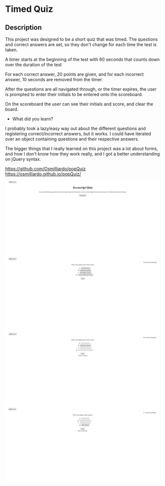 
# Timed Quiz

## Description
This project was designed to be a short quiz that was timed. The questions and correct answers are set, so they don't change for each time the test is taken. 

A timer starts at the beginning of the test with 60 seconds that counts down over the duration of the test

For each correct answer, 20 points are given, and for each incorrect answer, 10 seconds are removed from the timer.

After the questions are all navigated through, or the timer expires, the user is prompted to enter their initials to be entered onto the scoreboard.

On the scoreboard the user can see their initials and score, and clear the board.


- What did you learn?

I probably took a lazy/easy way out about the different questions and registering correct/incorrect answers, but it works. I could have iterated over an object containing questions and their respective answers.

The bigger things that I really learned on this project was a lot about forms, and how I don't know how they work really, and I got a better understanding on jQuery syntax.

https://github.com/Osmilliardo/popQuiz
https://osmilliardo.github.io/popQuiz/

![Alt text](./assets/pq1.png)
![Alt text](./assets/pq2.png)
![Alt text](./assets/pq3.png)
![Alt text](./assets/pq4.png)